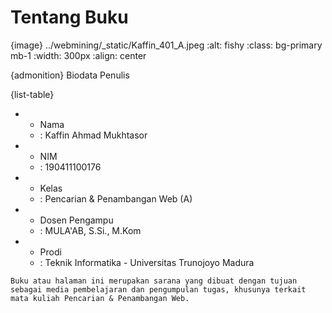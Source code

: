 # Tentang Buku


{image} ../webmining/_static/Kaffin_401_A.jpeg
:alt: fishy
:class: bg-primary mb-1
:width: 300px
:align: center

{admonition} Biodata Penulis

{list-table}

* - Nama
  - : Kaffin Ahmad Mukhtasor
* - NIM
  - : 190411100176
* - Kelas
  - : Pencarian & Penambangan Web (A)
* - Dosen Pengampu
  - : MULA'AB, S.Si., M.Kom
* - Prodi
  - : Teknik Informatika - Universitas Trunojoyo Madura




```{admonition} Informasi Mengenai Buku
Buku atau halaman ini merupakan sarana yang dibuat dengan tujuan sebagai media pembelajaran dan pengumpulan tugas, khusunya terkait mata kuliah Pencarian & Penambangan Web. 